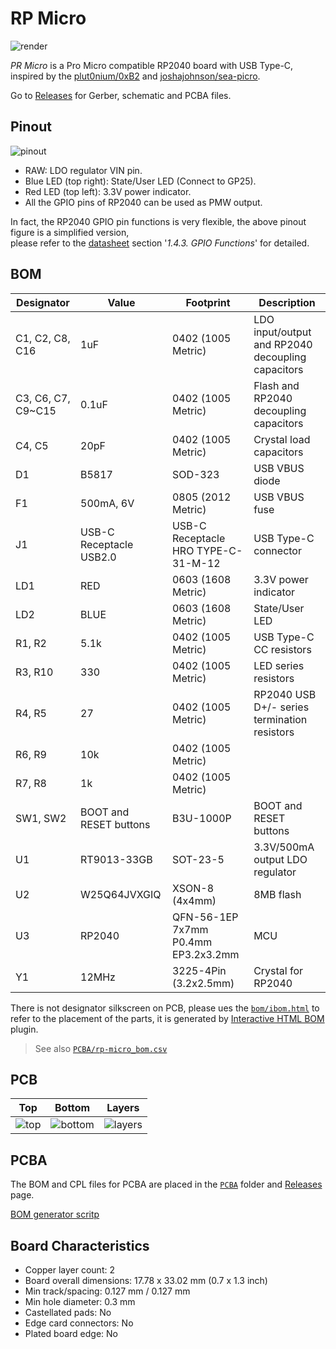# RP Micro

![render](https://imgur.com/WovWqdM.png)

*PR Micro* is a Pro Micro compatible RP2040 board with USB Type-C, inspired by the [plut0nium/0xB2](https://github.com/plut0nium/0xB2) and [joshajohnson/sea-picro](https://github.com/joshajohnson/sea-picro).

Go to [Releases](https://github.com/ziteh/rp-micro/releases) for Gerber, schematic and PCBA files.

## Pinout

![pinout](https://imgur.com/WUcAfGC.png)

- RAW: LDO regulator VIN pin.
- Blue LED (top right): State/User LED (Connect to GP25).
- Red LED (top left): 3.3V power indicator.
- All the GPIO pins of RP2040 can be used as PMW output.

In fact, the RP2040 GPIO pin functions is very flexible, the above pinout figure is a simplified version,  
please refer to the [datasheet](https://datasheets.raspberrypi.com/rp2040/rp2040-datasheet.pdf) section '*1.4.3. GPIO Functions*' for detailed.

## BOM

| Designator          | Value                   | Footprint                           | Description                                       |
| ------------------- | ----------------------- | ----------------------------------- | ------------------------------------------------- |
| C1, C2, C8, C16     | 1uF                     | 0402 (1005 Metric)                  | LDO input/output and RP2040 decoupling capacitors |
| C3, C6, C7, C9\~C15 | 0.1uF                   | 0402 (1005 Metric)                  | Flash and RP2040 decoupling capacitors            |
| C4, C5              | 20pF                    | 0402 (1005 Metric)                  | Crystal load capacitors                           |
| D1                  | B5817                   | SOD-323                             | USB VBUS diode                                    |
| F1                  | 500mA, 6V               | 0805 (2012 Metric)                  | USB VBUS fuse                                     |
| J1                  | USB-C Receptacle USB2.0 | USB-C Receptacle HRO TYPE-C-31-M-12 | USB Type-C connector                              |
| LD1                 | RED                     | 0603 (1608 Metric)                  | 3.3V power indicator                              |
| LD2                 | BLUE                    | 0603 (1608 Metric)                  | State/User LED                                    |
| R1, R2              | 5.1k                    | 0402 (1005 Metric)                  | USB Type-C CC resistors                           |
| R3, R10             | 330                     | 0402 (1005 Metric)                  | LED series resistors                              |
| R4, R5              | 27                      | 0402 (1005 Metric)                  | RP2040 USB D+/- series termination resistors      |
| R6, R9              | 10k                     | 0402 (1005 Metric)                  |                                                   |
| R7, R8              | 1k                      | 0402 (1005 Metric)                  |                                                   |
| SW1, SW2            | BOOT and RESET buttons  | B3U-1000P                           | BOOT and RESET buttons                            |
| U1                  | RT9013-33GB             | SOT-23-5                            | 3.3V/500mA output LDO regulator                   |
| U2                  | W25Q64JVXGIQ            | XSON-8 (4x4mm)                      | 8MB flash                                         |
| U3                  | RP2040                  | QFN-56-1EP 7x7mm P0.4mm EP3.2x3.2mm | MCU                                               |
| Y1                  | 12MHz                   | 3225-4Pin (3.2x2.5mm)               | Crystal for RP2040                                |

There is not designator silkscreen on PCB, please ues the [`bom/ibom.html`](./bom/ibom.html) to refer to the placement of the parts, it is generated by [Interactive HTML BOM](https://github.com/openscopeproject/InteractiveHtmlBom) plugin. 

> See also [`PCBA/rp-micro_bom.csv`](./PCBA/rp-micro_bom.csv)

## PCB

|                   Top                   |                   Bottom                   |                   Layers                   |
| :-------------------------------------: | :----------------------------------------: | :----------------------------------------: |
| ![top](https://imgur.com/Z74vmrD.jpg)   | ![bottom](https://imgur.com/x0gahDK.jpg)   | ![layers](https://i.imgur.com/5UMG5ty.jpg) |


## PCBA

The BOM and CPL files for PCBA are placed in the [`PCBA`](./PCBA/) folder and [Releases](https://github.com/ziteh/rp-micro/releases) page.

[BOM generator scritp](https://gist.github.com/ziteh/e79bc244e6f5e5383c074971265d7da6)

## Board Characteristics

- Copper layer count: 2
- Board overall dimensions: 17.78 x 33.02 mm (0.7 x 1.3 inch)
- Min track/spacing: 0.127 mm / 0.127 mm
- Min hole diameter: 0.3 mm
- Castellated pads: No
- Edge card connectors: No
- Plated board edge: No
